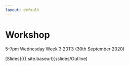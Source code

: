 ```yaml
---
layout: default
---
```


# Workshop

5-7pm Wednesday Week 3 20T3 (30th September 2020)

[Slides]({{ site.baseurl}}/slides/Outline)
